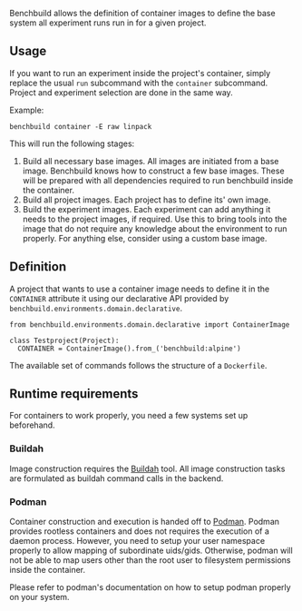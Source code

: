Benchbuild allows the definition of container images to define the base system
all experiment runs run in for a given project.

## Usage

If you want to run an experiment inside the project's container, simply replace
the usual ``run`` subcommand with the ``container`` subcommand. Project and
experiment selection are done in the same way.

Example:
```
benchbuild container -E raw linpack
```

This will run the following stages:

  1. Build all necessary base images.
     All images are initiated from a base image. Benchbuild knows how to construct
     a few base images. These will be prepared with all dependencies required to
     run benchbuild inside the container.
  2. Build all project images. Each project has to define its' own image.
  3. Build the experiment images. Each experiment can add anything it needs to the
     project images, if required. Use this to bring tools into the image that do
     not require any knowledge about the environment to run properly.
     For anything else, consider using a custom base image.

## Definition

A project that wants to use a container image needs to define it in the
``CONTAINER`` attribute it using our declarative API provided by
``benchbuild.environments.domain.declarative``.

```
from benchbuild.environments.domain.declarative import ContainerImage

class Testproject(Project):
  CONTAINER = ContainerImage().from_('benchbuild:alpine')
```

The available set of commands follows the structure of a ``Dockerfile``.

## Runtime requirements

For containers to work properly, you need a few systems set up beforehand.

### Buildah

Image construction requires the [Buildah](https://buildah.io) tool. All image
construction tasks are formulated as buildah command calls in the backend.

### Podman

Container construction and execution is handed off to [Podman](https://podman.io).
Podman provides rootless containers and does not requires the execution of a
daemon process. However, you need to setup your user namespace properly to allow
mapping of subordinate uids/gids. Otherwise, podman will not be able to map
users other than the root user to filesystem permissions inside the container.

Please refer to podman's documentation on how to setup podman properly on your
system.
